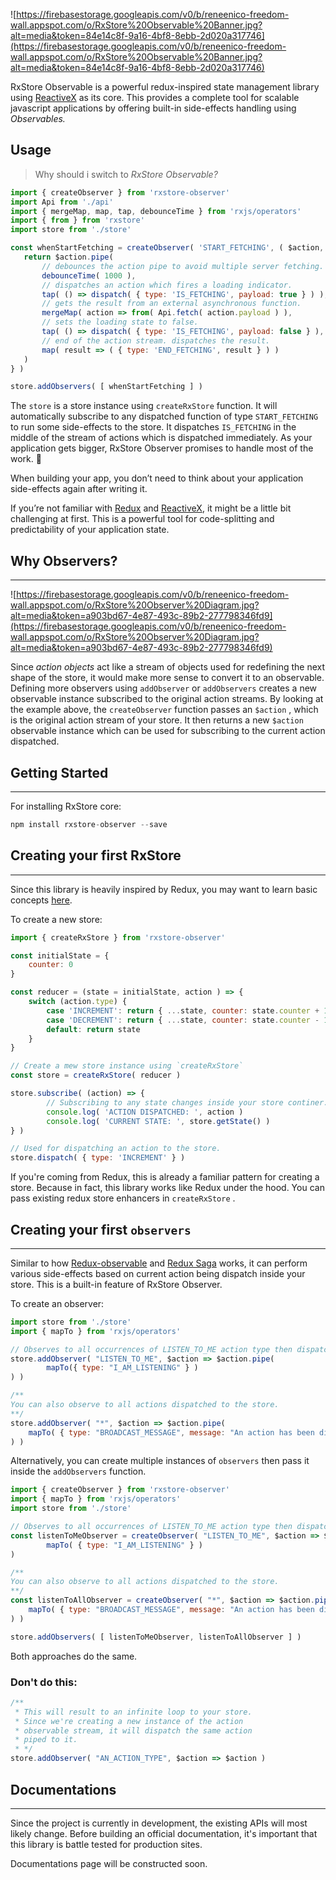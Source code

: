 ![https://firebasestorage.googleapis.com/v0/b/reneenico-freedom-wall.appspot.com/o/RxStore%20Observable%20Banner.jpg?alt=media&token=84e14c8f-9a16-4bf8-8ebb-2d020a317746](https://firebasestorage.googleapis.com/v0/b/reneenico-freedom-wall.appspot.com/o/RxStore%20Observable%20Banner.jpg?alt=media&token=84e14c8f-9a16-4bf8-8ebb-2d020a317746)

RxStore Observable is a powerful redux-inspired state management library using [ReactiveX](http://reactivex.io/) as its core. This provides a complete tool for scalable javascript applications by offering built-in side-effects handling using *Observables.*

## Usage

> Why should i switch to *RxStore Observable?*

```jsx
import { createObserver } from 'rxstore-observer'
import Api from './api'
import { mergeMap, map, tap, debounceTime } from 'rxjs/operators'
import { from } from 'rxstore'
import store from './store'

const whenStartFetching = createObserver( 'START_FETCHING', ( $action, getState, dispatch ) => {
   return $action.pipe(
       // debounces the action pipe to avoid multiple server fetching.
       debounceTime( 1000 ),
       // dispatches an action which fires a loading indicator.
       tap( () => dispatch( { type: 'IS_FETCHING', payload: true } ) ),
       // gets the result from an external asynchronous function.
       mergeMap( action => from( Api.fetch( action.payload ) ),
       // sets the loading state to false.
       tap( () => dispatch( { type: 'IS_FETCHING', payload: false } ),
       // end of the action stream. dispatches the result.
       map( result => ( { type: 'END_FETCHING', result } ) )
   )
} )

store.addObservers( [ whenStartFetching ] )
```

The `store` is a store instance using `createRxStore` function. It will automatically subscribe to any dispatched function of type `START_FETCHING` to run some side-effects to the store. It dispatches `IS_FETCHING` in the middle of the stream of actions which is dispatched immediately. As your application gets bigger, RxStore Observer promises to handle most of the work. 🎊

When building your app, you don’t need to think about your application side-effects again after writing it.

If you’re not familiar with [Redux](https://redux.js.org/) and [ReactiveX](http://reactivex.io/), it might be a little bit challenging at first. This is a powerful tool for code-splitting and predictability of your application state.

## Why Observers?

---

![https://firebasestorage.googleapis.com/v0/b/reneenico-freedom-wall.appspot.com/o/RxStore%20Observer%20Diagram.jpg?alt=media&token=a903bd67-4e87-493c-89b2-277798346fd9](https://firebasestorage.googleapis.com/v0/b/reneenico-freedom-wall.appspot.com/o/RxStore%20Observer%20Diagram.jpg?alt=media&token=a903bd67-4e87-493c-89b2-277798346fd9)

Since *action objects* act like a stream of objects used for redefining the next shape of the store, it would make more sense to convert it to an observable. Defining more observers using `addObserver` or `addObservers` creates a new observable instance subscribed to the original action streams. By looking at the example above, the `createObserver` function passes an `$action` , which is the original action stream of your store. It then returns a new `$action` observable instance which can be used for subscribing to the current action dispatched. 

## Getting Started

---

For installing RxStore core:

```jsx
npm install rxstore-observer --save
```

## Creating your first RxStore

---

Since this library is heavily inspired by Redux, you may want to learn basic concepts [here](https://redux.js.org/tutorials/essentials/part-1-overview-concepts).

To create a new store:

```jsx
import { createRxStore } from 'rxstore-observer'

const initialState = {
	counter: 0
}

const reducer = (state = initialState, action ) => {
	switch (action.type) {
		case 'INCREMENT': return { ...state, counter: state.counter + 1 }
		case 'DECREMENT': return { ...state, counter: state.counter - 1 }
		default: return state
	}
}

// Create a mew store instance using `createRxStore`
const store = createRxStore( reducer )

store.subscribe( (action) => {
		// Subscribing to any state changes inside your store continer.
		console.log( 'ACTION DISPATCHED: ', action )
		console.log( 'CURRENT STATE: ', store.getState() ) 
} )

// Used for dispatching an action to the store.
store.dispatch( { type: 'INCREMENT' } )
```

If you're coming from Redux, this is already a familiar pattern for creating a store. Because in fact, this library works like Redux under the hood. You can pass existing redux store enhancers in `createRxStore` .

## Creating your first `observers`

---

Similar to how [Redux-observable](https://redux-observable.js.org/) and [Redux Saga](https://redux-saga.js.org/) works, it can perform various side-effects based on current action being dispatch inside your store. This is a built-in feature of RxStore Observer.

To create an observer:

```jsx
import store from './store'
import { mapTo } from 'rxjs/operators'

// Observes to all occurrences of LISTEN_TO_ME action type then dispatch I_AM_LISTENING.
store.addObserver( "LISTEN_TO_ME", $action => $action.pipe(
		mapTo({ type: "I_AM_LISTENING" } )
) )

/** 
You can also observe to all actions dispatched to the store.
**/
store.addObserver( "*", $action => $action.pipe(
    mapTo( { type: "BROADCAST_MESSAGE", message: "An action has been dispatched." } )
) ) 

```

Alternatively, you can create multiple instances of `observers` then pass it inside the `addObservers` function.

```jsx
import { createObserver } from 'rxstore-observer'
import { mapTo } from 'rxjs/operators'
import store from './store'

// Observes to all occurrences of LISTEN_TO_ME action type then dispatch I_AM_LISTENING.
const listenToMeObserver = createObserver( "LISTEN_TO_ME", $action => $action.pipe(
		mapTo( { type: "I_AM_LISTENING" } )
) 

/** 
You can also observe to all actions dispatched to the store.
**/
const listenToAllObserver = createObserver( "*", $action => $action.pipe(
    mapTo( { type: "BROADCAST_MESSAGE", message: "An action has been dispatched." } )
) ) 

store.addObservers( [ listenToMeObserver, listenToAllObserver ] )
```

Both approaches do the same. 

### Don't do this:
```javascript
/**
 * This will result to an infinite loop to your store.
 * Since we're creating a new instance of the action
 * observable stream, it will dispatch the same action
 * piped to it. 
 * */
store.addObserver( "AN_ACTION_TYPE", $action => $action )
```


## Documentations

---

Since the project is currently in development, the existing APIs will most likely change. Before building an official documentation, it's important that this library is battle tested for production sites.

Documentations page will be constructed soon.
